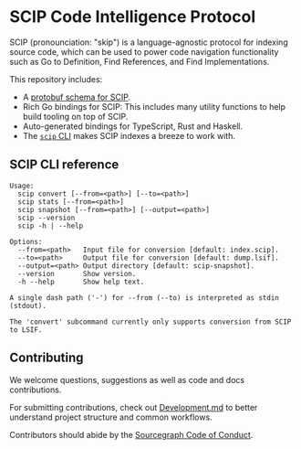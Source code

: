 # SCIP Code Intelligence Protocol

SCIP (pronounciation: "skip") is a language-agnostic protocol
for indexing source code,
which can be used to power code navigation functionality
such as Go to Definition, Find References, and Find Implementations.

This repository includes:

- A [protobuf schema for SCIP](./scip.proto).
- Rich Go bindings for SCIP: This includes many utility functions
  to help build tooling on top of SCIP.
- Auto-generated bindings for TypeScript, Rust and Haskell.
- The [`scip` CLI](#scip-cli-reference) makes SCIP indexes
  a breeze to work with.

<!-- TODO: Link to announcement blog post for "Why SCIP?"
     or copy content from it here once the post is ready. -->

<!--
Workaround: This file is under cmd/ and symlinked from the root
instead of being present at the root because:
1. go:embed doesn't allow .. in embed paths.
2. GitHub Flavored Markdown doesn't allow file inclusion.
3. It is useful to keep the help text automatically in sync
   between the Readme and the CLI output.
-->

## SCIP CLI reference

<!-- begin usage -->

```
Usage:
  scip convert [--from=<path>] [--to=<path>]
  scip stats [--from=<path>]
  scip snapshot [--from=<path>] [--output=<path>]
  scip --version
  scip -h | --help

Options:
  --from=<path>   Input file for conversion [default: index.scip].
  --to=<path>     Output file for conversion [default: dump.lsif].
  --output=<path> Output directory [default: scip-snapshot].
  --version       Show version.
  -h --help       Show help text.

A single dash path ('-') for --from (--to) is interpreted as stdin (stdout).

The 'convert' subcommand currently only supports conversion from SCIP to LSIF.
```

<!-- end usage -->

## Contributing

We welcome questions, suggestions as well as code and docs contributions.

For submitting contributions, check out [Development.md](./Development.md)
to better understand project structure and common workflows.

Contributors should abide by the [Sourcegraph Code of Conduct](https://handbook.sourcegraph.com/company-info-and-process/communication/code_of_conduct/).
